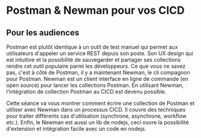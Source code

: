 # Postman & Newman pour vos CICD

## Pour les audiences

Postman est plutôt identique à un outil de test manuel qui permet aux utilisateurs d'appeler un service REST depuis son poste. Son UX design qui est intuitive et la possibilité de sauvegarder et partager ses collections rendre cet outil populaire parmi les développeurs. Ce que vous ne savez pas, c'est à côté de Postman, il y a maintenant Newman, le cli compagnon pour Postman. Newman est un client interface en ligne de commande (en open source) pour lancer les collections Postman. En utilisant Newman, l'intégration de collection Postman au CICD est devenu possible.

Cette séance va vous montrer comment écrire une collection de Postman et utiliser avec Newman dans un processus CICD. Il couvre des techniques pour traiter différents cas d'utilisation (synchrone, asynchrone, workflow etc.). Enfin, le Newman est aussi un lib de nodejs, ceci ouvre la possibilité d'extension et intégration facile avec un code en nodejs.
